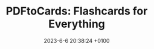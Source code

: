 ---
layout:         redirect
mathjax:        true
title:          "PDFtoCards: Flashcards for Everything"
description:    "Convert any book or article in PDF form to a deck of flashcards! Recognizes and understands text, equations, images, and (some) handwriting.  Summarizes the PDF as questions and answers systematically. ChatGPT is used for understanding the content and MathPix to extract equations and images."
date:           2023-6-6 20:38:24 +0100
authors:         ["Quentin Wach"]
tags:           ["studying", "university", "ChatGPT"]
image:          "/images/PDFtoCards_1x1_v2.png"
tag_search:     true
redirect:       "https://github.com/QuentinWach/PDFtoCards"
github: QuentinWach/PDFtoCards
categories: 
note: 
weight: 55
---
